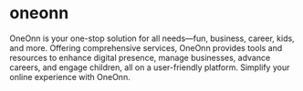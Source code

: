 # oneonn
OneOnn is your one-stop solution for all needs—fun, business, career, kids, and more. Offering comprehensive services, OneOnn provides tools and resources to enhance digital presence, manage businesses, advance careers, and engage children, all on a user-friendly platform. Simplify your online experience with OneOnn.
